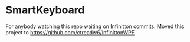 # SmartKeyboard
For anybody watching this repo waiting on Infinitton commits:
Moved this project to https://github.com/ctreadw6/InfinittonWPF
